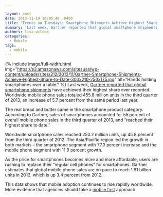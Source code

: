 ```yaml
---

layout: post
date: 2013-11-19 10:05:48 -0400
title: 'Trends on Tuesday\: Smartphone Shipments Achieve Highest Share to Date'
summary: 'Last week, Gartner reported that global smartphone shipments have achieved their highest share ever recorded. Worldwide mobile phone sales totaled 455.6 million units in the third quarter of 2013, an increase of 5.7 percent from the same period last year. The real bread and butter came in'
authors: lisa-wilcox
categories:
  - Mobile
tags:
  - mobile
---
```


{% include image/full-width.html img="https://s3.amazonaws.com/sitesusa/wp-content/uploads/sites/212/2013/11/Gartner-Smartphone-Shipments-Achieve-Highest-Share-to-Date-300x210-250x175.jpg" alt="Hands holding smartphones over a table." %}
Last week, [Gartner reported that global smartphone shipments](http://www.mobilemarketingwatch.com/gartner-smartphone-shipments-achieve-highest-share-to-date-37496/?utm_source=feedburner&utm_medium=email&utm_campaign=Feed%3A+MobileMarketingWatch+%28Mobile+Marketing+Watch%29) have achieved their highest share ever recorded. Worldwide mobile phone sales totaled 455.6 million units in the third quarter of 2013, an increase of 5.7 percent from the same period last year.

The real bread and butter came in the smartphone product category. According to Gartner, sales of smartphones accounted for 55 percent of overall mobile phone sales in the third quarter of 2013, and “reached their highest share to date.”

Worldwide smartphone sales reached 250.2 million units, up 45.8 percent from the third quarter of 2012. The Asia/Pacific region led the growth in both markets – the smartphone segment with 77.3 percent increase and the mobile phone segment with 11.9 percent growth.

As the price for smartphones becomes more and more affordable, users are rushing to replace their &#8220;regular cell phones&#8221; for smartphones. Gartner estimates that global mobile phone sales are on pace to reach 1.81 billion units in 2013, which is up 3.4 percent from 2012.

This data shows that mobile adoption continues to rise rapidly worldwide. More evidence that agencies should take a [mobile first](https://digitalgov.sites.usa.gov/2013/09/30/mobile-first/ "Mobile First") approach.